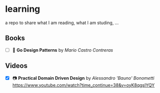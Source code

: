 # learning

a repo to share what I am reading, what I am studing, ...

## Books

 - [ ] :notebook: **Go Design Patterns** by *Mario Castro Contreras*

## Videos

 - [x] :camera: **Practical Domain Driven Design** by *Alessandro 'Bauno' Bonometti* https://www.youtube.com/watch?time_continue=38&v=oyK8qgsIYQY
